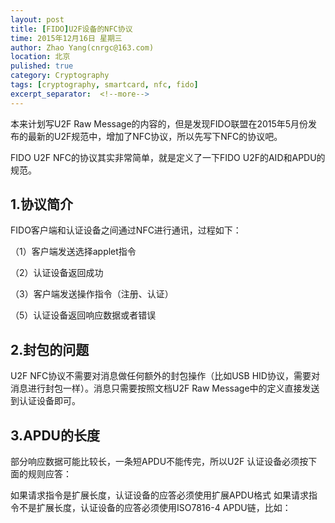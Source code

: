 ```yaml
---
layout: post
title: [FIDO]U2F设备的NFC协议
time: 2015年12月16日 星期三
author: Zhao Yang(cnrgc@163.com)
location: 北京
pulished: true
category: Cryptography
tags: [cryptography, smartcard, nfc, fido]
excerpt_separator:  <!--more-->
---
```


本来计划写U2F Raw Message的内容的，但是发现FIDO联盟在2015年5月份发布的最新的U2F规范中，增加了NFC协议，所以先写下NFC的协议吧。

FIDO U2F NFC的协议其实非常简单，就是定义了一下FIDO U2F的AID和APDU的规范。

## 1.协议简介

FIDO客户端和认证设备之间通过NFC进行通讯，过程如下：

（1）客户端发送选择applet指令

（2）认证设备返回成功

（3）客户端发送操作指令（注册、认证）

（5）认证设备返回响应数据或者错误


## 2.封包的问题

U2F NFC协议不需要对消息做任何额外的封包操作（比如USB HID协议，需要对消息进行封包一样）。消息只需要按照文档U2F Raw Message中的定义直接发送到认证设备即可。


## 3.APDU的长度

部分响应数据可能比较长，一条短APDU不能传完，所以U2F 认证设备必须按下面的规则应答：

如果请求指令是扩展长度，认证设备的应答必须使用扩展APDU格式
如果请求指令不是扩展长度，认证设备的应答必须使用ISO7816-4 APDU链，比如：
